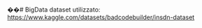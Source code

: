 ��#   B i g D a t a 
 dataset utilizzato: https://www.kaggle.com/datasets/badcodebuilder/insdn-dataset
